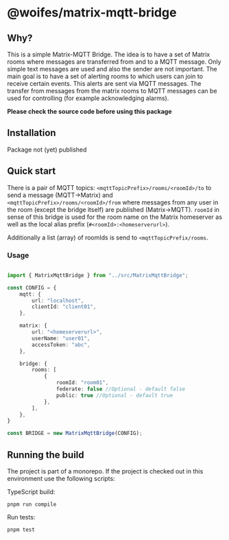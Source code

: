 # @woifes/matrix-mqtt-bridge

## Why?
This is a simple Matrix-MQTT Bridge. The idea is to have a set of Matrix rooms where messages are transferred from and to a MQTT message. Only simple text messages are used and also the sender are not important. The main goal is to have a set of alerting rooms to which users can join to receive certain events. This alerts are sent via MQTT messages. The transfer from messages from the matrix rooms to MQTT messages can be used for controlling (for example acknowledging alarms).

**Please check the source code before using this package**

## Installation
Package not (yet) published

## Quick start
There is a pair of MQTT topics: `<mqttTopicPrefix>/rooms/<roomId>/to` to send a message (MQTT->Matrix) and `<mqttTopicPrefix>/rooms/<roomId>/from` where messages from any user in the room (except the bridge itself) are published (Matrix->MQTT). `roomId` in sense of this bridge is used for the room name on the Matrix homeserver as well as the local alias prefix (`#<roomId>:<homeserverurl>`).

Additionally a list (array) of roomIds is send to `<mqttTopicPrefix/rooms`.

### Usage

```typescript

import { MatrixMqttBridge } from "../src/MatrixMqttBridge";

const CONFIG = {
    mqtt: {
        url: "localhost",
        clientId: "client01",
    },

    matrix: {
        url: "<homeserverurl>",
        userName: "user01",
        accessToken: "abc",
    },

    bridge: {
        rooms: [
            { 
                roomId: "room01", 
                federate: false //Optional - default false
                public: true //Optional - default true
            },
        ],
    },
}

const BRIDGE = new MatrixMqttBridge(CONFIG);
```

## Running the build

The project is part of a monorepo. If the project is checked out in this environment use the following scripts:

TypeScript build:

```shell
pnpm run compile
```

Run tests:

```shell
pnpm test
```
